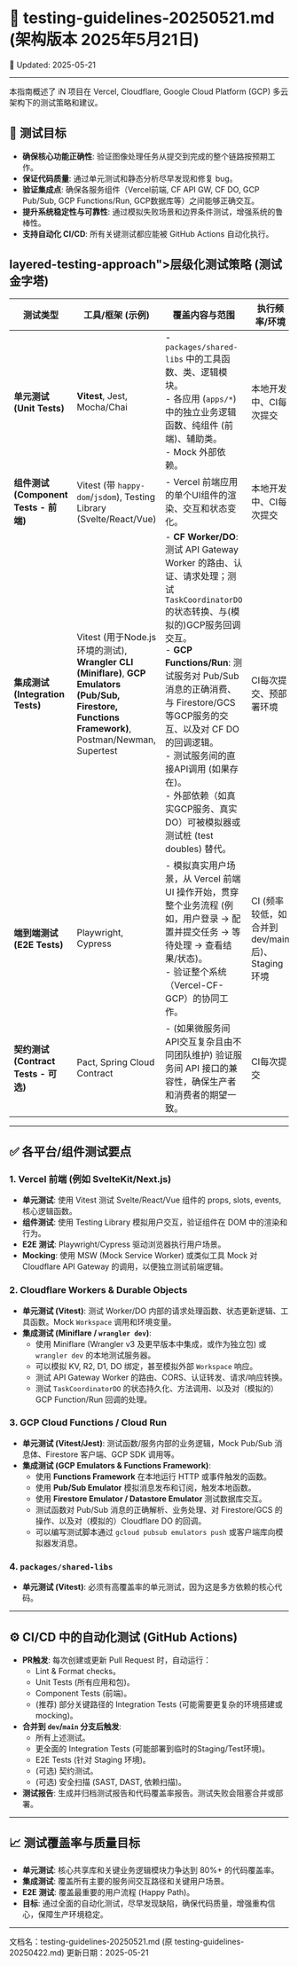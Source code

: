 # 🧪 testing-guidelines-20250521.md (架构版本 2025年5月21日)
📅 Updated: 2025-05-21

---
本指南概述了 iN 项目在 Vercel, Cloudflare, Google Cloud Platform (GCP) 多云架构下的测试策略和建议。

## 🎯 测试目标

- **确保核心功能正确性**: 验证图像处理任务从提交到完成的整个链路按预期工作。
- **保证代码质量**: 通过单元测试和静态分析尽早发现和修复 bug。
- **验证集成点**: 确保各服务组件（Vercel前端, CF API GW, CF DO, GCP Pub/Sub, GCP Functions/Run, GCP数据库等）之间能够正确交互。
- **提升系统稳定性与可靠性**: 通过模拟失败场景和边界条件测试，增强系统的鲁棒性。
- **支持自动化 CI/CD**: 所有关键测试都应能被 GitHub Actions 自动化执行。

##  layered-testing-approach">层级化测试策略 (测试金字塔)

| 测试类型         | 工具/框架 (示例)                                       | 覆盖内容与范围                                                                                                                                 | 执行频率/环境        |
| ---------------- | ------------------------------------------------------ | -------------------------------------------------------------------------------------------------------------------------------------------- | -------------------- |
| **单元测试 (Unit Tests)** | **Vitest**, Jest, Mocha/Chai                 | - `packages/shared-libs` 中的工具函数、类、逻辑模块。<br>- 各应用 (`apps/*`) 中的独立业务逻辑函数、纯组件 (前端)、辅助类。<br>- Mock 外部依赖。                | 本地开发中、CI每次提交 |
| **组件测试 (Component Tests - 前端)** | Vitest (带 `happy-dom`/`jsdom`), Testing Library (Svelte/React/Vue) | - Vercel 前端应用的单个UI组件的渲染、交互和状态变化。                                                                                               | 本地开发中、CI每次提交 |
| **集成测试 (Integration Tests)** | Vitest (用于Node.js环境的测试), **Wrangler CLI (Miniflare)**, **GCP Emulators (Pub/Sub, Firestore, Functions Framework)**, Postman/Newman, Supertest | - **CF Worker/DO**: 测试 API Gateway Worker 的路由、认证、请求处理；测试 `TaskCoordinatorDO` 的状态转换、与(模拟的)GCP服务回调交互。<br>- **GCP Functions/Run**: 测试服务对 Pub/Sub 消息的正确消费、与 Firestore/GCS 等GCP服务的交互、以及对 CF DO 的回调逻辑。<br>- 测试服务间的直接API调用 (如果存在)。<br>- 外部依赖（如真实GCP服务、真实DO）可被模拟器或测试桩 (test doubles) 替代。 | CI每次提交、预部署环境 |
| **端到端测试 (E2E Tests)** | Playwright, Cypress                                    | - 模拟真实用户场景，从 Vercel 前端 UI 操作开始，贯穿整个业务流程 (例如，用户登录 -> 配置并提交任务 -> 等待处理 -> 查看结果/状态)。<br>- 验证整个系统（Vercel-CF-GCP）的协同工作。 | CI (频率较低，如合并到dev/main后)、Staging环境 |
| **契约测试 (Contract Tests - 可选)** | Pact, Spring Cloud Contract                            | - (如果微服务间API交互复杂且由不同团队维护) 验证服务间 API 接口的兼容性，确保生产者和消费者的期望一致。                                                 | CI每次提交             |

---

## ✅ 各平台/组件测试要点

### 1. Vercel 前端 (例如 SvelteKit/Next.js)
   - **单元测试**: 使用 Vitest 测试 Svelte/React/Vue 组件的 props, slots, events, 核心逻辑函数。
   - **组件测试**: 使用 Testing Library 模拟用户交互，验证组件在 DOM 中的渲染和行为。
   - **E2E 测试**: Playwright/Cypress 驱动浏览器执行用户场景。
   - **Mocking**: 使用 MSW (Mock Service Worker) 或类似工具 Mock 对 Cloudflare API Gateway 的调用，以便独立测试前端逻辑。

### 2. Cloudflare Workers & Durable Objects
   - **单元测试 (Vitest)**: 测试 Worker/DO 内部的请求处理函数、状态更新逻辑、工具函数。Mock `Workspace` 调用和环境变量。
   - **集成测试 (Miniflare / `wrangler dev`)**:
        - 使用 Miniflare (Wrangler v3 及更早版本中集成，或作为独立包) 或 `wrangler dev` 的本地测试服务器。
        - 可以模拟 KV, R2, D1, DO 绑定，甚至模拟外部 `Workspace` 响应。
        - 测试 API Gateway Worker 的路由、CORS、认证转发、请求/响应转换。
        - 测试 `TaskCoordinatorDO` 的状态持久化、方法调用、以及对（模拟的）GCP Function/Run 回调的处理。

### 3. GCP Cloud Functions / Cloud Run
   - **单元测试 (Vitest/Jest)**: 测试函数/服务内部的业务逻辑，Mock Pub/Sub 消息体、Firestore 客户端、GCP SDK 调用等。
   - **集成测试 (GCP Emulators & Functions Framework)**:
        - 使用 **Functions Framework** 在本地运行 HTTP 或事件触发的函数。
        - 使用 **Pub/Sub Emulator** 模拟消息发布和订阅，触发本地函数。
        - 使用 **Firestore Emulator / Datastore Emulator** 测试数据库交互。
        - 测试函数对 Pub/Sub 消息的正确解析、业务处理、对 Firestore/GCS 的操作、以及对（模拟的）Cloudflare DO 的回调。
        - 可以编写测试脚本通过 `gcloud pubsub emulators push` 或客户端库向模拟器发消息。

### 4. `packages/shared-libs`
   - **单元测试 (Vitest)**: 必须有高覆盖率的单元测试，因为这是多方依赖的核心代码。

---

## ⚙️ CI/CD 中的自动化测试 (GitHub Actions)

- **PR触发**: 每次创建或更新 Pull Request 时，自动运行：
    - Lint & Format checks。
    * Unit Tests (所有应用和包)。
    * Component Tests (前端)。
    * (推荐) 部分关键路径的 Integration Tests (可能需要更复杂的环境搭建或mocking)。
- **合并到 `dev`/`main` 分支后触发**:
    * 所有上述测试。
    * 更全面的 Integration Tests (可能部署到临时的Staging/Test环境)。
    * E2E Tests (针对 Staging 环境)。
    * (可选) 契约测试。
    * (可选) 安全扫描 (SAST, DAST, 依赖扫描)。
- **测试报告**: 生成并归档测试报告和代码覆盖率报告。测试失败会阻塞合并或部署。

---

## 📈 测试覆盖率与质量目标

- **单元测试**: 核心共享库和关键业务逻辑模块力争达到 80%+ 的代码覆盖率。
- **集成测试**: 覆盖所有主要的服务间交互路径和关键用户场景。
- **E2E 测试**: 覆盖最重要的用户流程 (Happy Path)。
- **目标**: 通过全面的自动化测试，尽早发现缺陷，确保代码质量，增强重构信心，保障生产环境稳定。

---
文档名：testing-guidelines-20250521.md (原 testing-guidelines-20250422.md)
更新日期：2025-05-21